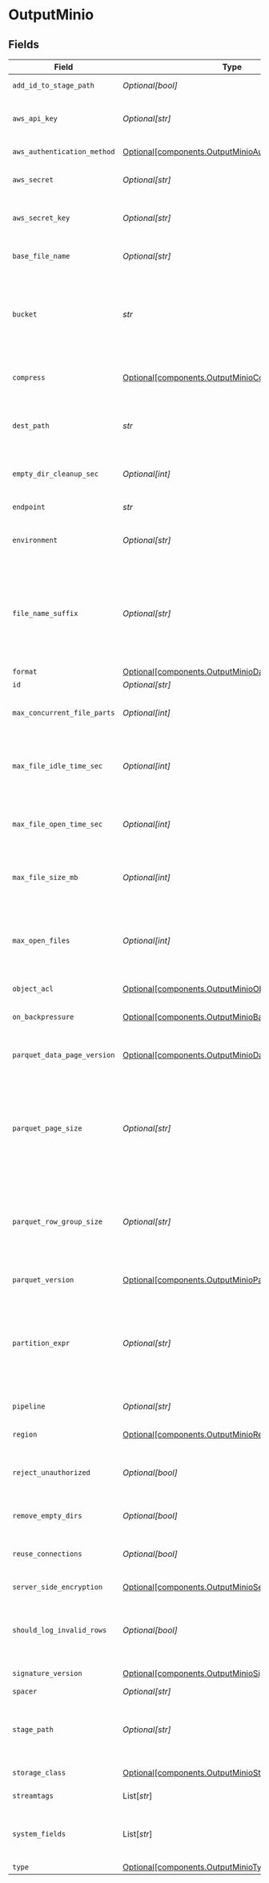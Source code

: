 # OutputMinio


## Fields

| Field                                                                                                                                                                                                                                                               | Type                                                                                                                                                                                                                                                                | Required                                                                                                                                                                                                                                                            | Description                                                                                                                                                                                                                                                         |
| ------------------------------------------------------------------------------------------------------------------------------------------------------------------------------------------------------------------------------------------------------------------- | ------------------------------------------------------------------------------------------------------------------------------------------------------------------------------------------------------------------------------------------------------------------- | ------------------------------------------------------------------------------------------------------------------------------------------------------------------------------------------------------------------------------------------------------------------- | ------------------------------------------------------------------------------------------------------------------------------------------------------------------------------------------------------------------------------------------------------------------- |
| `add_id_to_stage_path`                                                                                                                                                                                                                                              | *Optional[bool]*                                                                                                                                                                                                                                                    | :heavy_minus_sign:                                                                                                                                                                                                                                                  | Append output's ID to staging location.                                                                                                                                                                                                                             |
| `aws_api_key`                                                                                                                                                                                                                                                       | *Optional[str]*                                                                                                                                                                                                                                                     | :heavy_minus_sign:                                                                                                                                                                                                                                                  | Access key. This value can be a constant or a JavaScript expression(e.g., `${C.env.SOME_ACCESS_KEY}`).                                                                                                                                                              |
| `aws_authentication_method`                                                                                                                                                                                                                                         | [Optional[components.OutputMinioAuthenticationMethod]](../../models/shared/outputminioauthenticationmethod.md)                                                                                                                                                      | :heavy_minus_sign:                                                                                                                                                                                                                                                  | AWS authentication method                                                                                                                                                                                                                                           |
| `aws_secret`                                                                                                                                                                                                                                                        | *Optional[str]*                                                                                                                                                                                                                                                     | :heavy_minus_sign:                                                                                                                                                                                                                                                  | Select (or create) a stored secret that references your access key and secret key.                                                                                                                                                                                  |
| `aws_secret_key`                                                                                                                                                                                                                                                    | *Optional[str]*                                                                                                                                                                                                                                                     | :heavy_minus_sign:                                                                                                                                                                                                                                                  | Secret key. This value can be a constant or a JavaScript expression(e.g., `${C.env.SOME_SECRET}`).                                                                                                                                                                  |
| `base_file_name`                                                                                                                                                                                                                                                    | *Optional[str]*                                                                                                                                                                                                                                                     | :heavy_minus_sign:                                                                                                                                                                                                                                                  | JavaScript expression to define the output filename prefix (can be constant).                                                                                                                                                                                       |
| `bucket`                                                                                                                                                                                                                                                            | *str*                                                                                                                                                                                                                                                               | :heavy_check_mark:                                                                                                                                                                                                                                                  | Name of the destination MinIO bucket. This value can be a constant or a JavaScript expression that can only be evaluated at init time. E.g. referencing a Global Variable: `myBucket-${C.vars.myVar}`.                                                              |
| `compress`                                                                                                                                                                                                                                                          | [Optional[components.OutputMinioCompress]](../../models/shared/outputminiocompress.md)                                                                                                                                                                              | :heavy_minus_sign:                                                                                                                                                                                                                                                  | Choose data compression format to apply before moving files to final destination.                                                                                                                                                                                   |
| `dest_path`                                                                                                                                                                                                                                                         | *str*                                                                                                                                                                                                                                                               | :heavy_check_mark:                                                                                                                                                                                                                                                  | Root directory to prepend to path before uploading. Enter a constant, or a JS expression enclosed in quotes or backticks.                                                                                                                                           |
| `empty_dir_cleanup_sec`                                                                                                                                                                                                                                             | *Optional[int]*                                                                                                                                                                                                                                                     | :heavy_minus_sign:                                                                                                                                                                                                                                                  | How often (secs) to clean-up empty directories when 'Remove Staging Dirs' is enabled.                                                                                                                                                                               |
| `endpoint`                                                                                                                                                                                                                                                          | *str*                                                                                                                                                                                                                                                               | :heavy_check_mark:                                                                                                                                                                                                                                                  | MinIO service url (e.g. http://minioHost:9000)                                                                                                                                                                                                                      |
| `environment`                                                                                                                                                                                                                                                       | *Optional[str]*                                                                                                                                                                                                                                                     | :heavy_minus_sign:                                                                                                                                                                                                                                                  | Optionally, enable this config only on a specified Git branch. If empty, will be enabled everywhere.                                                                                                                                                                |
| `file_name_suffix`                                                                                                                                                                                                                                                  | *Optional[str]*                                                                                                                                                                                                                                                     | :heavy_minus_sign:                                                                                                                                                                                                                                                  | JavaScript expression to define the output filename suffix (can be constant).  The `__format` variable refers to the value of the `Data format` field (`json` or `raw`).  The `__compression` field refers to the kind of compression being used (`none` or `gzip`) |
| `format`                                                                                                                                                                                                                                                            | [Optional[components.OutputMinioDataFormat]](../../models/shared/outputminiodataformat.md)                                                                                                                                                                          | :heavy_minus_sign:                                                                                                                                                                                                                                                  | Format of the output data.                                                                                                                                                                                                                                          |
| `id`                                                                                                                                                                                                                                                                | *Optional[str]*                                                                                                                                                                                                                                                     | :heavy_minus_sign:                                                                                                                                                                                                                                                  | Unique ID for this output                                                                                                                                                                                                                                           |
| `max_concurrent_file_parts`                                                                                                                                                                                                                                         | *Optional[int]*                                                                                                                                                                                                                                                     | :heavy_minus_sign:                                                                                                                                                                                                                                                  | Maximum number of parts to upload in parallel per file. Minimum part size is 5MB.                                                                                                                                                                                   |
| `max_file_idle_time_sec`                                                                                                                                                                                                                                            | *Optional[int]*                                                                                                                                                                                                                                                     | :heavy_minus_sign:                                                                                                                                                                                                                                                  | Maximum amount of time to keep inactive files open. Files open for longer than this will be closed and moved to final output location.                                                                                                                              |
| `max_file_open_time_sec`                                                                                                                                                                                                                                            | *Optional[int]*                                                                                                                                                                                                                                                     | :heavy_minus_sign:                                                                                                                                                                                                                                                  | Maximum amount of time to write to a file. Files open for longer than this will be closed and moved to final output location.                                                                                                                                       |
| `max_file_size_mb`                                                                                                                                                                                                                                                  | *Optional[int]*                                                                                                                                                                                                                                                     | :heavy_minus_sign:                                                                                                                                                                                                                                                  | Maximum uncompressed output file size. Files of this size will be closed and moved to final output location.                                                                                                                                                        |
| `max_open_files`                                                                                                                                                                                                                                                    | *Optional[int]*                                                                                                                                                                                                                                                     | :heavy_minus_sign:                                                                                                                                                                                                                                                  | Maximum number of files to keep open concurrently. When exceeded, @{product} will close the oldest open files and move them to the final output location.                                                                                                           |
| `object_acl`                                                                                                                                                                                                                                                        | [Optional[components.OutputMinioObjectACL]](../../models/shared/outputminioobjectacl.md)                                                                                                                                                                            | :heavy_minus_sign:                                                                                                                                                                                                                                                  | Object ACL to assign to uploaded objects.                                                                                                                                                                                                                           |
| `on_backpressure`                                                                                                                                                                                                                                                   | [Optional[components.OutputMinioBackpressureBehavior]](../../models/shared/outputminiobackpressurebehavior.md)                                                                                                                                                      | :heavy_minus_sign:                                                                                                                                                                                                                                                  | Whether to block or drop events when all receivers are exerting backpressure.                                                                                                                                                                                       |
| `parquet_data_page_version`                                                                                                                                                                                                                                         | [Optional[components.OutputMinioDataPageVersion]](../../models/shared/outputminiodatapageversion.md)                                                                                                                                                                | :heavy_minus_sign:                                                                                                                                                                                                                                                  | Serialization format of data pages. Note that not all reader implentations support Data page V2.                                                                                                                                                                    |
| `parquet_page_size`                                                                                                                                                                                                                                                 | *Optional[str]*                                                                                                                                                                                                                                                     | :heavy_minus_sign:                                                                                                                                                                                                                                                  | Ideal memory size for page segments. E.g., 1MB or 128MB. Generally, lower values improve reading speed, while higher values improve compression. Imposes a target, not a strict limit; the final size of a row group may be larger or smaller.                      |
| `parquet_row_group_size`                                                                                                                                                                                                                                            | *Optional[str]*                                                                                                                                                                                                                                                     | :heavy_minus_sign:                                                                                                                                                                                                                                                  | Ideal memory size for row group segments. E.g., 128MB or 1GB. Affects memory use when writing. Imposes a target, not a strict limit; the final size of a row group may be larger or smaller.                                                                        |
| `parquet_version`                                                                                                                                                                                                                                                   | [Optional[components.OutputMinioParquetVersion]](../../models/shared/outputminioparquetversion.md)                                                                                                                                                                  | :heavy_minus_sign:                                                                                                                                                                                                                                                  | Determines which data types are supported and how they are represented.                                                                                                                                                                                             |
| `partition_expr`                                                                                                                                                                                                                                                    | *Optional[str]*                                                                                                                                                                                                                                                     | :heavy_minus_sign:                                                                                                                                                                                                                                                  | JS expression defining how files are partitioned and organized. Default is date-based. If blank, Stream will fall back to the event's __partition field value – if present – otherwise to each location's root directory.                                           |
| `pipeline`                                                                                                                                                                                                                                                          | *Optional[str]*                                                                                                                                                                                                                                                     | :heavy_minus_sign:                                                                                                                                                                                                                                                  | Pipeline to process data before sending out to this output.                                                                                                                                                                                                         |
| `region`                                                                                                                                                                                                                                                            | [Optional[components.OutputMinioRegion]](../../models/shared/outputminioregion.md)                                                                                                                                                                                  | :heavy_minus_sign:                                                                                                                                                                                                                                                  | Region where the MinIO service/cluster is located                                                                                                                                                                                                                   |
| `reject_unauthorized`                                                                                                                                                                                                                                               | *Optional[bool]*                                                                                                                                                                                                                                                    | :heavy_minus_sign:                                                                                                                                                                                                                                                  | Whether to reject certificates that cannot be verified against a valid CA (e.g., self-signed certificates).                                                                                                                                                         |
| `remove_empty_dirs`                                                                                                                                                                                                                                                 | *Optional[bool]*                                                                                                                                                                                                                                                    | :heavy_minus_sign:                                                                                                                                                                                                                                                  | Remove empty staging directories after moving files.                                                                                                                                                                                                                |
| `reuse_connections`                                                                                                                                                                                                                                                 | *Optional[bool]*                                                                                                                                                                                                                                                    | :heavy_minus_sign:                                                                                                                                                                                                                                                  | Whether to reuse connections between requests, which can improve performance.                                                                                                                                                                                       |
| `server_side_encryption`                                                                                                                                                                                                                                            | [Optional[components.OutputMinioServerSideEncryption]](../../models/shared/outputminioserversideencryption.md)                                                                                                                                                      | :heavy_minus_sign:                                                                                                                                                                                                                                                  | Server-side encryption for uploaded objects.                                                                                                                                                                                                                        |
| `should_log_invalid_rows`                                                                                                                                                                                                                                           | *Optional[bool]*                                                                                                                                                                                                                                                    | :heavy_minus_sign:                                                                                                                                                                                                                                                  | To log rows that @{product} skips due to data mismatch, first set logging to Debug, then toggle this on. Logs up to 20 unique rows.                                                                                                                                 |
| `signature_version`                                                                                                                                                                                                                                                 | [Optional[components.OutputMinioSignatureVersion]](../../models/shared/outputminiosignatureversion.md)                                                                                                                                                              | :heavy_minus_sign:                                                                                                                                                                                                                                                  | Signature version to use for signing MinIO requests.                                                                                                                                                                                                                |
| `spacer`                                                                                                                                                                                                                                                            | *Optional[str]*                                                                                                                                                                                                                                                     | :heavy_minus_sign:                                                                                                                                                                                                                                                  | N/A                                                                                                                                                                                                                                                                 |
| `stage_path`                                                                                                                                                                                                                                                        | *Optional[str]*                                                                                                                                                                                                                                                     | :heavy_minus_sign:                                                                                                                                                                                                                                                  | Filesystem location in which to buffer files, before compressing and moving to final destination. Use performant stable storage.                                                                                                                                    |
| `storage_class`                                                                                                                                                                                                                                                     | [Optional[components.OutputMinioStorageClass]](../../models/shared/outputminiostorageclass.md)                                                                                                                                                                      | :heavy_minus_sign:                                                                                                                                                                                                                                                  | Storage class to select for uploaded objects.                                                                                                                                                                                                                       |
| `streamtags`                                                                                                                                                                                                                                                        | List[*str*]                                                                                                                                                                                                                                                         | :heavy_minus_sign:                                                                                                                                                                                                                                                  | Add tags for filtering and grouping in @{product}.                                                                                                                                                                                                                  |
| `system_fields`                                                                                                                                                                                                                                                     | List[*str*]                                                                                                                                                                                                                                                         | :heavy_minus_sign:                                                                                                                                                                                                                                                  | Set of fields to automatically add to events using this output. E.g.: cribl_pipe, c*. Wildcards supported.                                                                                                                                                          |
| `type`                                                                                                                                                                                                                                                              | [Optional[components.OutputMinioType]](../../models/shared/outputminiotype.md)                                                                                                                                                                                      | :heavy_minus_sign:                                                                                                                                                                                                                                                  | N/A                                                                                                                                                                                                                                                                 |